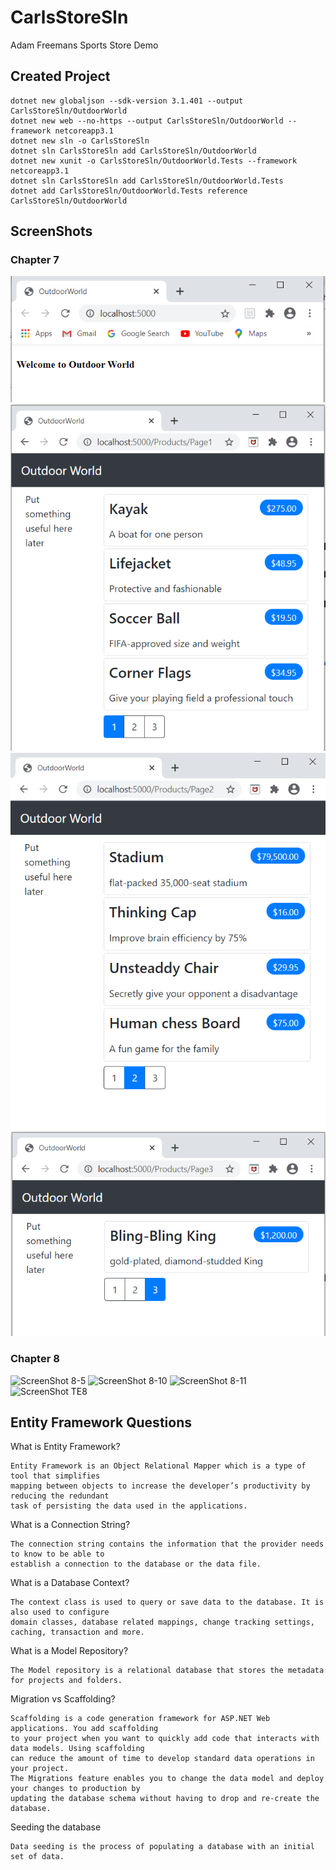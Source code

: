 # CarlsStoreSln
Adam Freemans Sports Store Demo

## Created Project

    dotnet new globaljson --sdk-version 3.1.401 --output CarlsStoreSln/OutdoorWorld
    dotnet new web --no-https --output CarlsStoreSln/OutdoorWorld --framework netcoreapp3.1
    dotnet new sln -o CarlsStoreSln
    dotnet sln CarlsStoreSln add CarlsStoreSln/OutdoorWorld
    dotnet new xunit -o CarlsStoreSln/OutdoorWorld.Tests --framework netcoreapp3.1
    dotnet sln CarlsStoreSln add CarlsStoreSln/OutdoorWorld.Tests
    dotnet add CarlsStoreSln/OutdoorWorld.Tests reference CarlsStoreSln/OutdoorWorld

## ScreenShots
### Chapter 7

![ScreenShot 1](https://github.com/AthertonCarl/CarlsStoreSln/blob/master/ScreenShots/SportStoreImage1.PNG)
![ScreenShot 2](https://github.com/AthertonCarl/CarlsStoreSln/blob/master/ScreenShots/SportStoreImage2.PNG)
![ScreenShot 3](https://github.com/AthertonCarl/CarlsStoreSln/blob/master/ScreenShots/SportStoreImage3.PNG)
![ScreenShot 4](https://github.com/AthertonCarl/CarlsStoreSln/blob/master/ScreenShots/SportStoreImage4.PNG)

### Chapter 8

![ScreenShot 8-5](https://github.com/AthertonCarl/CarlsStoreSln/blob/master/ScreenShots/ScreenShot8-5)
![ScreenShot 8-10](https://github.com/AthertonCarl/CarlsStoreSln/blob/master/ScreenShots/ScreenShot8-10)
![ScreenShot 8-11](https://github.com/AthertonCarl/CarlsStoreSln/blob/master/ScreenShots/ScreenShot8-11)
![ScreenShot TE8](https://github.com/AthertonCarl/CarlsStoreSln/blob/master/ScreenShots/ScreenShotTE8)

## Entity Framework Questions

What is Entity Framework?  

    Entity Framework is an Object Relational Mapper which is a type of tool that simplifies 
    mapping between objects to increase the developer’s productivity by reducing the redundant 
    task of persisting the data used in the applications.

What is a Connection String?  

    The connection string contains the information that the provider needs to know to be able to 
    establish a connection to the database or the data file.

What is a Database Context?  

    The context class is used to query or save data to the database. It is also used to configure 
    domain classes, database related mappings, change tracking settings, caching, transaction and more.

What is a Model Repository?  

    The Model repository is a relational database that stores the metadata for projects and folders.  

Migration vs Scaffolding?  

    Scaffolding is a code generation framework for ASP.NET Web applications. You add scaffolding 
    to your project when you want to quickly add code that interacts with data models. Using scaffolding 
    can reduce the amount of time to develop standard data operations in your project.  
    The Migrations feature enables you to change the data model and deploy your changes to production by 
    updating the database schema without having to drop and re-create the database. 

Seeding the database  

    Data seeding is the process of populating a database with an initial set of data. 
